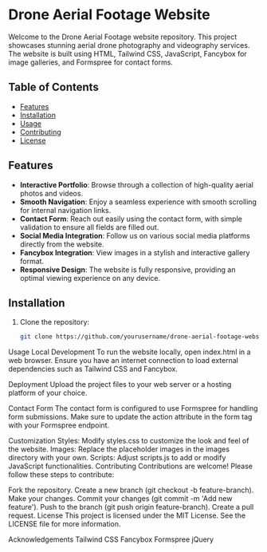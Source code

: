 # Drone Aerial Footage Website

Welcome to the Drone Aerial Footage website repository. This project showcases stunning aerial drone photography and videography services. The website is built using HTML, Tailwind CSS, JavaScript, Fancybox for image galleries, and Formspree for contact forms.

## Table of Contents

- [Features](#features)
- [Installation](#installation)
- [Usage](#usage)
- [Contributing](#contributing)
- [License](#license)

## Features

- **Interactive Portfolio**: Browse through a collection of high-quality aerial photos and videos.
- **Smooth Navigation**: Enjoy a seamless experience with smooth scrolling for internal navigation links.
- **Contact Form**: Reach out easily using the contact form, with simple validation to ensure all fields are filled out.
- **Social Media Integration**: Follow us on various social media platforms directly from the website.
- **Fancybox Integration**: View images in a stylish and interactive gallery format.
- **Responsive Design**: The website is fully responsive, providing an optimal viewing experience on any device.

## Installation

1. Clone the repository:
   ```sh
   git clone https://github.com/yourusername/drone-aerial-footage-website.git

Usage
Local Development
To run the website locally, open index.html in a web browser. Ensure you have an internet connection to load external dependencies such as Tailwind CSS and Fancybox.

Deployment
Upload the project files to your web server or a hosting platform of your choice.

Contact Form
The contact form is configured to use Formspree for handling form submissions. Make sure to update the action attribute in the form tag with your Formspree endpoint.

Customization
Styles: Modify styles.css to customize the look and feel of the website.
Images: Replace the placeholder images in the images directory with your own.
Scripts: Adjust scripts.js to add or modify JavaScript functionalities.
Contributing
Contributions are welcome! Please follow these steps to contribute:

Fork the repository.
Create a new branch (git checkout -b feature-branch).
Make your changes.
Commit your changes (git commit -m 'Add new feature').
Push to the branch (git push origin feature-branch).
Create a pull request.
License
This project is licensed under the MIT License. See the LICENSE file for more information.

Acknowledgements
Tailwind CSS
Fancybox
Formspree
jQuery